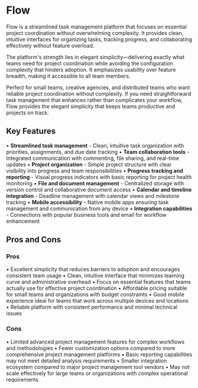 # Flow

Flow is a streamlined task management platform that focuses on essential project coordination without overwhelming complexity. It provides clean, intuitive interfaces for organizing tasks, tracking progress, and collaborating effectively without feature overload.

The platform's strength lies in elegant simplicity—delivering exactly what teams need for project coordination while avoiding the configuration complexity that hinders adoption. It emphasizes usability over feature breadth, making it accessible to all team members.

Perfect for small teams, creative agencies, and distributed teams who want reliable project coordination without complexity. If you need straightforward task management that enhances rather than complicates your workflow, Flow provides the elegant simplicity that keeps teams productive and projects on track.

## Key Features

• **Streamlined task management** - Clean, intuitive task organization with priorities, assignments, and due date tracking
• **Team collaboration tools** - Integrated communication with commenting, file sharing, and real-time updates
• **Project organization** - Simple project structure with clear visibility into progress and team responsibilities
• **Progress tracking and reporting** - Visual progress indicators with basic reporting for project health monitoring
• **File and document management** - Centralized storage with version control and collaborative document access
• **Calendar and timeline integration** - Deadline management with calendar views and milestone tracking
• **Mobile accessibility** - Native mobile apps ensuring task management and communication from any device
• **Integration capabilities** - Connections with popular business tools and email for workflow enhancement

## Pros and Cons

### Pros
• Excellent simplicity that reduces barriers to adoption and encourages consistent team usage
• Clean, intuitive interface that minimizes learning curve and administrative overhead
• Focus on essential features that teams actually use for effective project coordination
• Affordable pricing suitable for small teams and organizations with budget constraints
• Good mobile experience ideal for teams that work across multiple devices and locations
• Reliable platform with consistent performance and minimal technical issues

### Cons
• Limited advanced project management features for complex workflows and methodologies
• Fewer customization options compared to more comprehensive project management platforms
• Basic reporting capabilities may not meet detailed analysis requirements
• Smaller integration ecosystem compared to major project management tool vendors
• May not scale effectively for large teams or organizations with complex operational requirements